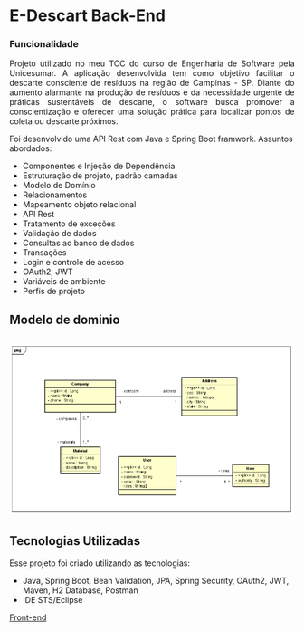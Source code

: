 # E-Descart Back-End

### Funcionalidade
<p align="justify">Projeto utilizado no meu TCC do curso de Engenharia de Software pela Unicesumar.
A aplicação desenvolvida tem como objetivo facilitar o descarte consciente de resíduos na região de Campinas - SP. 
Diante do aumento alarmante na produção de resíduos e da necessidade urgente de práticas sustentáveis de descarte, o software busca promover a conscientização e oferecer uma solução prática para localizar pontos de coleta ou descarte próximos.</p>

Foi desenvolvido uma API Rest com Java e Spring Boot framwork. Assuntos abordados:
- Componentes e Injeção de Dependência
- Estruturação de projeto, padrão camadas
- Modelo de Domínio
- Relacionamentos
- Mapeamento objeto relacional
- API Rest
- Tratamento de exceções
- Validação de dados
- Consultas ao banco de dados
- Transações
- Login e controle de acesso
- OAuth2, JWT
- Variáveis de ambiente
- Perfis de projeto

## Modelo de dominio
![](https://github.com/anderson-aguiar/edescart-backend/blob/main/img/Diagrama%20E-Descart.png)
---
##  Tecnologias Utilizadas
Esse projeto foi criado utilizando as tecnologias:
- Java, Spring Boot, Bean Validation, JPA, Spring Security, OAuth2, JWT, Maven, H2 Database, Postman
- IDE STS/Eclipse

[Front-end](https://github.com/anderson-aguiar/edescart-frontend)

